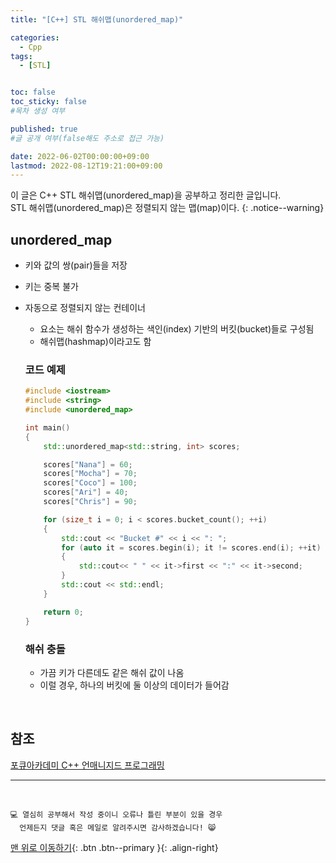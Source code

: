 ```yaml
---
title: "[C++] STL 해쉬맵(unordered_map)" 

categories:
  - Cpp
tags:
  - [STL]


toc: false
toc_sticky: false
#목차 생성 여부

published: true
#글 공개 여부(false해도 주소로 접근 가능)

date: 2022-06-02T00:00:00+09:00
lastmod: 2022-08-12T19:21:00+09:00
---
```


<!-- description : 25자에서 160자 사이 -->
이 글은 C++ STL 해쉬맵(unordered_map)을 공부하고 정리한 글입니다.<br>
STL 해쉬맵(unordered_map)은 정렬되지 않는 맵(map)이다.
{: .notice--warning}

## unordered_map
- 키와 값의 쌍(pair)들을 저장
- 키는 중복 불가
- 자동으로 정렬되지 않는 컨테이너
  - 요소는 해쉬 함수가 생성하는 색인(index) 기반의 버킷(bucket)들로 구성됨
  - 해쉬맵(hashmap)이라고도 함

  ### 코드 예제
  ```cpp
  #include <iostream>
  #include <string>
  #include <unordered_map>

  int main()
  {
      std::unordered_map<std::string, int> scores;

      scores["Nana"] = 60;
      scores["Mocha"] = 70;
      scores["Coco"] = 100;
      scores["Ari"] = 40;
      scores["Chris"] = 90;

      for (size_t i = 0; i < scores.bucket_count(); ++i)
      {
          std::cout << "Bucket #" << i << ": ";
          for (auto it = scores.begin(i); it != scores.end(i); ++it)
          {
              std::cout<< " " << it->first << ":" << it->second;
          }
          std::cout << std::endl;
      }

      return 0;
  }
  ```

  ### 해쉬 충돌
  - 가끔 키가 다른데도 같은 해쉬 값이 나옴
  - 이럴 경우, 하나의 버킷에 둘 이상의 데이터가 들어감

<br>

## 참조
[포큐아카데미 C++ 언매니지드 프로그래밍](https://pocu-ko.teachable.com/p/comp3200)

***
<br>

    💻 열심히 공부해서 작성 중이니 오류나 틀린 부분이 있을 경우 
      언제든지 댓글 혹은 메일로 알려주시면 감사하겠습니다! 😸


[맨 위로 이동하기](#){: .btn .btn--primary }{: .align-right}